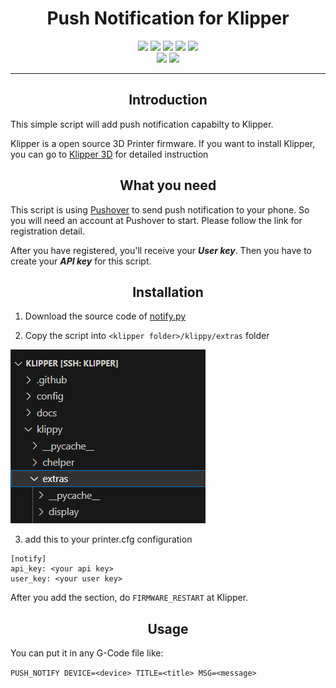 <p align="center">
  <a>
    <h1 align="center">Push Notification for Klipper</h1>
  </a>
</p>

<p align="center">
  <a><img src="https://img.shields.io/github/license/prd0000/push_notify"></a>
  <a><img src="https://img.shields.io/github/stars/prd0000/push_notify"></a>
  <a><img src="https://img.shields.io/github/forks/prd0000/push_notify"></a>
  <a><img src="https://img.shields.io/github/languages/top/prd0000/push_notify?logo=gnubash&logoColor=white"></a>
  <a><img src="https://img.shields.io/github/v/tag/prd0000/push_notify"></a>
  <br />
  <a><img src="https://img.shields.io/github/last-commit/prd0000/push_notify"></a>
  <a><img src="https://img.shields.io/github/contributors/prd0000/push_notify"></a>
</p>

<hr>

<h2 align="center">
  Introduction
</h2>

This simple script will add push notification capabilty to Klipper. 

Klipper is a open source 3D Printer firmware. If you want to install Klipper, you can go to [Klipper 3D](https://www.klipper3d.org/) for detailed instruction

<h2 align="center"> 
    What you need
</h2>

This script is using [Pushover](https://pushover.net/) to send push notification to your phone. So you will need an account at Pushover to start. Please follow the link for registration detail. 

After you have registered, you'll receive your ***User key***. Then you have to create your ***API key*** for this script. 

<h2 align="center">
    Installation
</h2>

1. Download the source code of [notify.py](https://raw.githubusercontent.com/prd0000/push_notify/main/script/notify.py)

2. Copy the script into `<klipper folder>/klippy/extras` folder

![Alt text](resources/image.png)

3. add this to your printer.cfg configuration
```
[notify]
api_key: <your api key>
user_key: <your user key>
```

After you add the section, do `FIRMWARE_RESTART` at Klipper. 

<h2 align="center">
    Usage
</h2>

You can put it in any G-Code file like:

`PUSH_NOTIFY DEVICE=<device> TITLE=<title> MSG=<message>`

